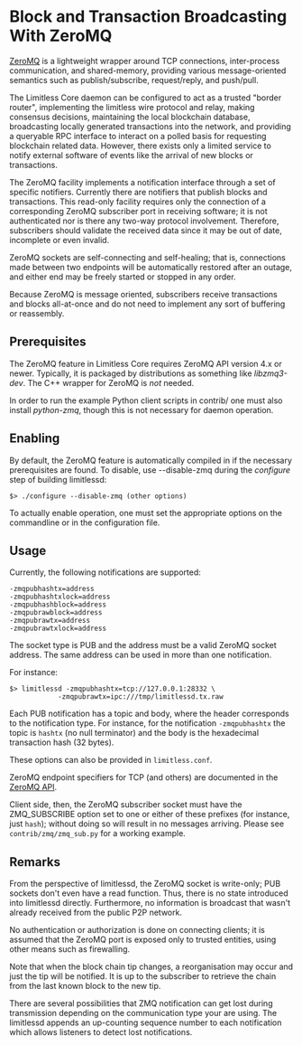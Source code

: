 # Block and Transaction Broadcasting With ZeroMQ

[ZeroMQ](http://zeromq.org/) is a lightweight wrapper around TCP connections,
inter-process communication, and shared-memory, providing various
message-oriented semantics such as publish/subscribe, request/reply, and
push/pull.

The Limitless Core daemon can be configured to act as a trusted "border router",
implementing the limitless wire protocol and relay, making consensus decisions,
maintaining the local blockchain database, broadcasting locally generated
transactions into the network, and providing a queryable RPC interface to
interact on a polled basis for requesting blockchain related data. However,
there exists only a limited service to notify external software of events like
the arrival of new blocks or transactions.

The ZeroMQ facility implements a notification interface through a set of
specific notifiers. Currently there are notifiers that publish blocks and
transactions. This read-only facility requires only the connection of a
corresponding ZeroMQ subscriber port in receiving software; it is not
authenticated nor is there any two-way protocol involvement. Therefore,
subscribers should validate the received data since it may be out of date,
incomplete or even invalid.

ZeroMQ sockets are self-connecting and self-healing; that is,
connections made between two endpoints will be automatically restored
after an outage, and either end may be freely started or stopped in
any order.

Because ZeroMQ is message oriented, subscribers receive transactions and blocks
all-at-once and do not need to implement any sort of buffering or reassembly.

## Prerequisites

The ZeroMQ feature in Limitless Core requires ZeroMQ API version 4.x or newer.
Typically, it is packaged by distributions as something like *libzmq3-dev*. The
C++ wrapper for ZeroMQ is *not* needed.

In order to run the example Python client scripts in contrib/ one must also
install *python-zmq*, though this is not necessary for daemon operation.

## Enabling

By default, the ZeroMQ feature is automatically compiled in if the necessary
prerequisites are found.  To disable, use --disable-zmq during the *configure*
step of building limitlessd:

```
$> ./configure --disable-zmq (other options)
```

To actually enable operation, one must set the appropriate options on the
commandline or in the configuration file.

## Usage

Currently, the following notifications are supported:

```
-zmqpubhashtx=address
-zmqpubhashtxlock=address
-zmqpubhashblock=address
-zmqpubrawblock=address
-zmqpubrawtx=address
-zmqpubrawtxlock=address
```

The socket type is PUB and the address must be a valid ZeroMQ socket address.
The same address can be used in more than one notification.

For instance:

```
$> limitlessd -zmqpubhashtx=tcp://127.0.0.1:28332 \
            -zmqpubrawtx=ipc:///tmp/limitlessd.tx.raw
```

Each PUB notification has a topic and body, where the header corresponds to the
notification type. For instance, for the notification `-zmqpubhashtx` the topic
is `hashtx` (no null terminator) and the body is the hexadecimal transaction
hash (32 bytes).

These options can also be provided in `limitless.conf`.

ZeroMQ endpoint specifiers for TCP (and others) are documented in the [ZeroMQ API](http://api.zeromq.org/4-0:_start).

Client side, then, the ZeroMQ subscriber socket must have the ZMQ_SUBSCRIBE
option set to one or either of these prefixes (for instance, just `hash`);
without doing so will result in no messages arriving. Please see `contrib/zmq/zmq_sub.py`
for a working example.

## Remarks

From the perspective of limitlessd, the ZeroMQ socket is write-only; PUB sockets
don't even have a read function. Thus, there is no state introduced into
limitlessd directly. Furthermore, no information is broadcast that wasn't already
received from the public P2P network.

No authentication or authorization is done on connecting clients; it is assumed
that the ZeroMQ port is exposed only to trusted entities, using other means
such as firewalling.

Note that when the block chain tip changes, a reorganisation may occur and just
the tip will be notified. It is up to the subscriber to retrieve the chain from
the last known block to the new tip.

There are several possibilities that ZMQ notification can get lost during
transmission depending on the communication type your are using. The limitlessd
appends an up-counting sequence number to each notification which allows
listeners to detect lost notifications.
